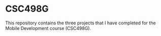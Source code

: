 # CSC498G
This repository contains the three projects that I have completed for the Mobile Development course (CSC498G).
